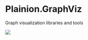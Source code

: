 # Plainion.GraphViz

Graph visualization libraries and tools

![](https://github.com/ronin4net/Plainion.GraphViz/wiki/Screenshots/Viewer-main.png)
